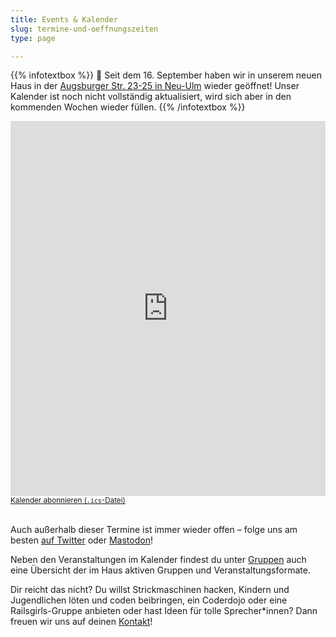 ```yaml
---
title: Events & Kalender
slug: termine-und-oeffnungszeiten
type: page

---
```


{{% infotextbox %}}
🥳 Seit dem 16. September haben wir in unserem neuen Haus in der [Augsburger Str. 23-25 in Neu-Ulm](https://www.openstreetmap.org/node/10889781438) wieder geöffnet! 
Unser Kalender ist noch nicht vollständig aktualisiert, wird sich aber in den kommenden Wochen wieder füllen.
{{% /infotextbox %}}

<iframe style="border-width: 0;" width="100%" height="600" src="https://cal.ech0.fiber.garden/" frameborder="0" scrolling="yes"></iframe>
<small><a href="/calendar/public.ics">Kalender abonnieren (<code>.ics</code>-Datei)</a></small><br/><br/>

Auch außerhalb dieser Termine ist immer wieder offen – folge uns am besten [auf Twitter](https://twitter.com/temporaerhaus) oder [Mastodon](https://chaos.social/@temporaerhaus)!

Neben den Veranstaltungen im Kalender findest du unter [Gruppen](/gruppen/) auch eine Übersicht der im Haus aktiven Gruppen und Veranstaltungsformate.

Dir reicht das nicht? Du willst Strickmaschinen hacken, Kindern und Jugendlichen löten und coden beibringen, ein Coderdojo oder eine Railsgirls-Gruppe anbieten oder hast Ideen für tolle Sprecher\*innen? Dann freuen wir uns auf deinen [Kontakt](/kontakt/)!

